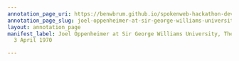 ```yaml
---
annotation_page_uri: https://benwbrum.github.io/spokenweb-hackathon-development/annotations/joel-oppenheimer-at-sir-george-williams-university-the-poetry-series-3-april-1970-canvas-1-toc.json
annotation_page_slug: joel-oppenheimer-at-sir-george-williams-university-the-poetry-series-3-april-1970-canvas-1-toc
layout: annotation_page
manifest_label: Joel Oppenheimer at Sir George Williams University, The Poetry Series,
  3 April 1970

---
```

